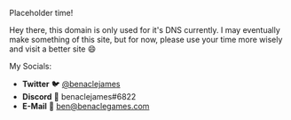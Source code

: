 Placeholder time!

Hey there, this domain is only used for it's DNS currently. I may eventually make something of this site, but for now, please use your time more wisely and visit a better site 😄

My Socials:
- **Twitter** 🐦 [@benaclejames](https://twitter.com/Benaclejames)
- **Discord** 💬 benaclejames#6822
- **E-Mail** 📧 [ben@benaclegames.com](mailto:ben@benaclegames.com)
